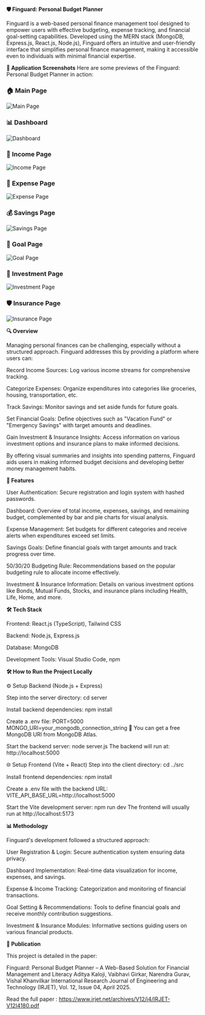 **🛡️ Finguard: Personal Budget Planner**

Finguard is a web-based personal finance management tool designed to empower users with effective budgeting, expense tracking, and financial goal-setting capabilities. Developed using the MERN stack (MongoDB, Express.js, React.js, Node.js), Finguard offers an intuitive and user-friendly interface that simplifies personal finance management, making it accessible even to individuals with minimal financial expertise.

**📸 Application Screenshots**
Here are some previews of the Finguard: Personal Budget Planner in action:

### 🏠 Main Page
![Main Page](./images/mainpage.png)

### 📊 Dashboard
![Dashboard](./images/dashboard.png)

### 💸 Income Page
![Income Page](./images/incomepage.png)

### 🧾 Expense Page
![Expense Page](./images/expensepage.png)

### 💰 Savings Page
![Savings Page](./images/savingspage.png)

### 🎯 Goal Page
![Goal Page](./images/goalpage.png)

### 🏦 Investment Page
![Investment Page](./images/investmentpage.png)

### 🛡️ Insurance Page
![Insurance Page](./images/insurancepage.png)

**🔍 Overview**

Managing personal finances can be challenging, especially without a structured approach. Finguard addresses this by providing a platform where users can:

Record Income Sources: Log various income streams for comprehensive tracking.

Categorize Expenses: Organize expenditures into categories like groceries, housing, transportation, etc.

Track Savings: Monitor savings and set aside funds for future goals.

Set Financial Goals: Define objectives such as "Vacation Fund" or "Emergency Savings" with target amounts and deadlines.

Gain Investment & Insurance Insights: Access information on various investment options and insurance plans to make informed decisions.

By offering visual summaries and insights into spending patterns, Finguard aids users in making informed budget decisions and developing better money management habits.

**🧰 Features**

User Authentication: Secure registration and login system with hashed passwords.

Dashboard: Overview of total income, expenses, savings, and remaining budget, complemented by bar and pie charts for visual analysis.

Expense Management: Set budgets for different categories and receive alerts when expenditures exceed set limits.

Savings Goals: Define financial goals with target amounts and track progress over time.

50/30/20 Budgeting Rule: Recommendations based on the popular budgeting rule to allocate income effectively.

Investment & Insurance Information: Details on various investment options like Bonds, Mutual Funds, Stocks, and insurance plans including Health, Life, Home, and more.

**🛠️ Tech Stack**

Frontend: React.js (TypeScript), Tailwind CSS

Backend: Node.js, Express.js

Database: MongoDB

Development Tools: Visual Studio Code, npm

**🛠️ How to Run the Project Locally**

⚙️ Setup Backend (Node.js + Express)

Step into the server directory:
cd server

Install backend dependencies:
npm install

Create a .env file:
PORT=5000
MONGO_URI=your_mongodb_connection_string
🔑 You can get a free MongoDB URI from MongoDB Atlas.

Start the backend server:
node server.js
The backend will run at: http://localhost:5000

🌐 Setup Frontend (Vite + React)
Step into the client directory:
cd ../src

Install frontend dependencies:
npm install

Create a .env file with the backend URL:
VITE_API_BASE_URL=http://localhost:5000

Start the Vite development server:
npm run dev
The frontend will usually run at http://localhost:5173

**📊 Methodology**

Finguard's development followed a structured approach:

User Registration & Login: Secure authentication system ensuring data privacy.

Dashboard Implementation: Real-time data visualization for income, expenses, and savings.

Expense & Income Tracking: Categorization and monitoring of financial transactions.

Goal Setting & Recommendations: Tools to define financial goals and receive monthly contribution suggestions.

Investment & Insurance Modules: Informative sections guiding users on various financial products.

**📄 Publication**

This project is detailed in the paper:

Finguard: Personal Budget Planner – A Web-Based Solution for Financial Management and Literacy
Aditya Kaloji, Vaibhavi Girkar, Narendra Gurav, Vishal Khanvilkar
International Research Journal of Engineering and Technology (IRJET), Vol. 12, Issue 04, April 2025.

Read the full paper : https://www.irjet.net/archives/V12/i4/IRJET-V12I4180.pdf
